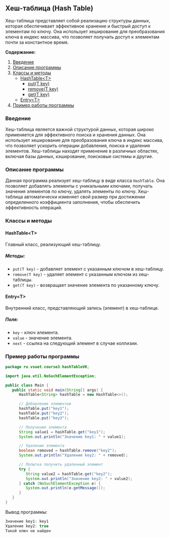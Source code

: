 ## Хеш-таблица (Hash Table)

Хеш-таблица представляет собой реализацию структуры данных, которая обеспечивает эффективное хранение и быстрый доступ к элементам по ключу. Она использует хеширование для преобразования ключа в индекс массива, что позволяет получать доступ к элементам почти за константное время.

**Содержание:**

1. [Введение](#введение)
2. [Описание программы](#описание-программы)
3. [Классы и методы](#классы-и-методы)
    - [HashTable\<T\>](#hashtablet)
        - [put(T key)](#putt-key)
        - [remove(T key)](#removet-key)
        - [get(T key)](#gett-key)
    - [Entry\<T\>](#entryt)
4. [Пример работы программы](#пример-работы-программы)

### Введение

Хеш-таблица является важной структурой данных, которая широко применяется для эффективного поиска и хранения данных. Она использует хеширование для преобразования ключа в индекс массива, что позволяет ускорить операции добавления, поиска и удаления элементов. Хеш-таблицы находят применение в различных областях, включая базы данных, кэширование, поисковые системы и другие.

### Описание программы

Данная программа реализует хеш-таблицу в виде класса `HashTable`. Она позволяет добавлять элементы с уникальными ключами, получать значения элементов по ключу, удалять элементы по ключу. Хеш-таблица автоматически изменяет свой размер при достижении определенного коэффициента заполнения, чтобы обеспечить эффективность операций.

### Классы и методы

#### HashTable\<T\>

Главный класс, реализующий хеш-таблицу.

##### Методы:

- `put(T key)` - добавляет элемент с указанным ключом в хеш-таблицу.
- `remove(T key)` - удаляет элемент с указанным ключом из хеш-таблицы.
- `get(T key)` - возвращает значение элемента по указанному ключу.

#### Entry\<T\>

Внутренний класс, представляющий запись (элемент) в хеш-таблице.

##### Поля:

- `key` - ключ элемента.
- `value` - значение элемента.
- `next` - ссылка на следующий элемент в случае коллизии.

### Пример работы программы

```java
package ru.vsuet.course3.hashTableVK;

import java.util.NoSuchElementException;

public class Main {
   public static void main(String[] args) {
      HashTable<String> hashTable = new HashTable<>();

      // Добавление элементов
      hashTable.put("key1");
      hashTable.put("key2");
      hashTable.put("key3");

      // Получение элемента
      String value1 = hashTable.get("key1");
      System.out.println("Значение key1: " + value1);

      // Удаление элемента
      boolean removed = hashTable.remove("key2");
      System.out.println("Удаление key2: " + removed);

      // Попытка получить удаленный элемент
      try {
         String value2 = hashTable.get("key2");
         System.out.println("Значение key2: " + value2);
      } catch (NoSuchElementException e) {
         System.out.println(e.getMessage());
      }
   }
}
```

Вывод программы:

```Java
Значение key1: key1
Удаление key2: true
Такой ключ не найден
```